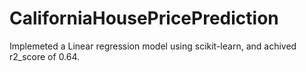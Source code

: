 # CaliforniaHousePricePrediction

Implemeted a Linear regression model using scikit-learn, and achived r2_score of 0.64.
